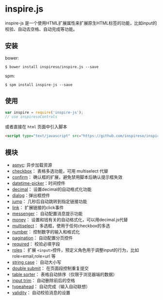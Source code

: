 # inspire.js

inspire-js 是一个使用HTML扩展属性来扩展原生HTML标签的功能，比如input的校验、自动去空格、自动完成等功能。


## 安装

bower:
```
$ bower install inspireso/inspire.js --save
```

spm:
```
$ spm install inspire-js --save
```

## 使用

```js
var inspire = require('inspire-js');
// use inspiresoControls
```
或者直接在 `html` 页面中引入脚本

```html
<script type="text/javascript" src="https://github.com/inspireso/inspire.js/tree/master/dist/inspire-js/x.x.x/inspire.js"></script>
```

## 模块

- [asnyc](./doc/asnyc.js.md): 异步加载资源
- [checkbox](./doc/checkbox.js.md)： 表格多选功能，可用 multiselect 代替
- [confirm](./doc/confirm.js.md)： 确认框的扩展，避免禁用脚本后确认提示框失效
- [datetime-picker](./doc/datetime-picker.js.md)：时间控件
- [decimal](./doc/decimal.js.md)： 设置decimal的自动格式化功能
- [dialog](./doc/dialog.js.md)：弹出框控件
- [jump](./doc/jump.js.md)： 几秒后自动跳转到指定链接功能
- [link](./doc/link.js.md)： 扩展链接的click事件
- [messenger](./doc/messenger.js.md)： 自动配置消息提示功能
- [money](./doc/money.js.md)： 设置和钱有关的自动格式化，可以用decimal.js代替
- [multiselect](https://github.com/inspireso/inspire.js/tree/master/doc/multiselect.js.md)： 多选框，使用于任何checkbox的多选
- [number](./doc/number.js.md)： 控制数字的输入和格式化
- [pagination](./doc/pagination.js.md)： 自动配置分页控件
- [required](./doc/required.js.md)： 校验必填字段
- [roles](./doc/roles.js.md)： 扩展 `<input>`控件，预定义角色用于调整input的行为，比如role=email,role=url 等
- [string case](./doc/StringCase.js.md)： 自动大小写
- [double submit](./doc/submit.js.md)： 在页面段控制重复提交
- [table sorter](./doc/table-sorter.js.md)： 表格自动排序（仅限于浏览器端的数据）
- [input trim](./doc/trim.js.md)： 自动删除前后的空格
- [typeahead](./doc/typeahead.js.md)： 自动完成（输入自动联想）
- [validity](./doc/validity.js.md)： 自动校验消息的设置